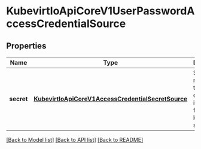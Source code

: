 # KubevirtIoApiCoreV1UserPasswordAccessCredentialSource

## Properties
Name | Type | Description | Notes
------------ | ------------- | ------------- | -------------
**secret** | [**KubevirtIoApiCoreV1AccessCredentialSecretSource**](KubevirtIoApiCoreV1AccessCredentialSecretSource.md) | Secret means that the access credential is pulled from a kubernetes secret | [optional] 

[[Back to Model list]](../README.md#documentation-for-models) [[Back to API list]](../README.md#documentation-for-api-endpoints) [[Back to README]](../README.md)


